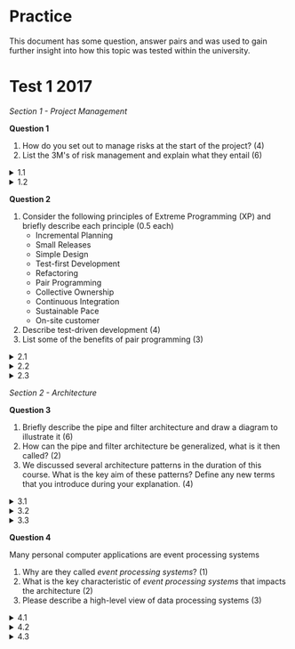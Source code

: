 # Practice
This document has some question, answer pairs and was used to gain further insight into how this topic was tested within the university.
# Test 1 2017
*Section 1 - Project Management*</p>
**Question 1**</p>
1. How do you set out to manage risks at the start of the project? (4)
2. List the 3M's of risk management and explain what they entail (6)
<details>
<summary>1.1</summary>

1. Identify project specific risks
2. Analyze the risks
3. Rank them in a particular order
4. Plan for the monitoring, mitigation and management of these risks 
</details>
<details>
<summary>1.2</summary>

* Mitigation - avoiding or reducing the risk by changing requirements or transferring the risk (by buying insurance, etc), or assume the risk and put in measures to control it
* Monitoring - what factors can we track that will enable us to determine if the risk is becoming more or less likely
* Management - what contingency plans do we have that will enable us to determine if the risk is becoming more or less likely.
</details>

**Question 2**</p>
1. Consider the following principles of Extreme Programming (XP) and briefly describe each principle (0.5 each)
    * Incremental Planning
    * Small Releases
    * Simple Design
    * Test-first Development
    * Refactoring
    * Pair Programming
    * Collective Ownership
    * Continuous Integration
    * Sustainable Pace
    * On-site customer
2. Describe test-driven development (4)
3. List some of the benefits of pair programming (3)

<details>
<summary>2.1</summary>

* Incremental Planning - requirements are recorded on story cards and the stories to be included in a release are determined by the time available and their relative priority. The developers break these stories into development 'Tasks' 
* Small Releases - the minimal useful set of functionality that provides business value is developed first. Releases of the system are frequent and incrementally add functionality to the previous release.
* Simple Design - enough design is carried out to meet the current requirements and no more.
* Test-first Development - an automated unit test framework is used to write tests for a new piece of functionality before that functionality itself is implemented.
* Refactoring - all developers are expected to refactor the code continuously as soon as possible code improvements are found. This keeps the code simple and maintainable.
Pair Programming: Developers work in pairs, checking each other’s work and providing the support to always do a good job.
* Collective Ownership - the pairs of developers work on all areas of the system, so no islands of expertise develop and all the developers take responsibility for all of the code: anyone can change anything.
* Continuous Integration - as soon as the work on a task is complete, it is integrated into the whole system. After any such integration, all the unit tests in the system must pass.
* Sustainable Pace - large amounts of overtime are not acceptable as the net effect is often to reduce code quality & medium term productivity
* On-site Customer - a representative of the end-user of the system (the customer) should be available full time for the use of the XP team. In an extreme programming process, the customer is a member of the development team and is responsible for bringing system requirements to the team for implementation.

</details>

<details>
<summary>2.2</summary>

* TDD can be described as 
    * TDD = TFD + Refactoring
* TDD turns traditional development around
    * Instead of writing functional code first and then your testing code an afterthought
    * You first write your test code before your functional code
* Also you do so in very small steps
    * One test and a small bit of code at a time
* With TDD a developer refuses to write a new function unless there is a test that fails because that function isn't present
    * Refuse to add even a single line of code until a test exists for it
* Once the test is in place do the work required to ensure that the test suite now passes
* Once your code works, refactor it to ensure that it remains of high quality
</details>

<details>
<summary>2.3</summary>

* Productivity is similar to that of two people working independently
* Common ownership of code
* Collective (team) responsibility for the system
* Spreads knowledge across the team
* Reduces risk if someone leaves
* Motivates refactoring as the whole team will benefit from it
</details>

*Section 2 - Architecture*</p>
**Question 3**</p>
1. Briefly describe the pipe and filter architecture and draw a diagram to illustrate it (6)
2. How can the pipe and filter architecture be generalized, what is it then called? (2)
3. We discussed several architecture patterns in the duration of this course. What is the key aim of these patterns? Define any new terms that you introduce during your explanation. (4)


<details>
<summary>3.1</summary>
A system is decomposed into a set of functional transformations that consume inputs and produce outputs. Data flows from one function to another (the pipeline) and is transformed as it passes through the sequence

![Pipe And Filter](img/pipeandfilter3.png)

</details>

<details>
<summary>3.2</summary>
It can be generalized to have branching pipes connecting filters. It is then called the Data Flow Architecture
</details>

<details>
<summary>3.3</summary>

The key aim of architectural patterns is to minimize coupling while maximising cohesion.
* Cohesion is the degree to which communication takes place within the module 
* Coupling is the degree to which communication takes place between modules

You could also explain this in terms of the *separation of concerns and localization of impact*.
</details>

**Question 4**</p>
Many personal computer applications are event processing systems
1. Why are they called *event processing systems*? (1)
2. What is the key characteristic of *event processing systems* that impacts the architecture (2)
3. Please describe a high-level view of data processing systems (3)

<details>
<summary>4.1</summary>
They respond to events in the environment of the system
</details>

<details>
<summary>4.2</summary>
Their key characteristic is that event timing is unpredictable so the architecture has to be organised to handle this
</details>

<details>
<summary>4.3</summary>
Data processing systems are data-driven and operate in batch mode and generally have an input-process-output structure. Records are inputted to the system, information is processed and outputs are generated
</details>